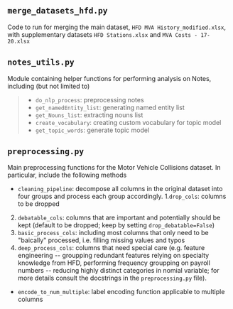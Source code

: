 ## `merge_datasets_hfd.py`

Code to run for merging the main dataset, `HFD MVA History_modified.xlsx`, with supplementary datasets `HFD Stations.xlsx` and `MVA Costs - 17-20.xlsx`

## `notes_utils.py`

Module containing helper functions for performing analysis on Notes, including (but not limited to)
   > * `do_nlp_process`: preprocessing notes
   > * `get_namedEntity_list`: generating named entity list
   > * `get_Nouns_list`: extracting nouns list
   > * `create_vocabulary`: creating custom vocabulary for topic model
   > * `get_topic_words`: generate topic model

## `preprocessing.py`

Main preprocessing functions for the Motor Vehicle Collisions dataset. In particular, include the following methods 
* `cleaning_pipeline`: decompose all columns in the original dataset into four groups and process each group accordingly. 
1.`drop_cols`: columns to be dropped  
2. `debatable_cols`: columns that are important and potentially should be kept (default to be dropped; keep by setting `drop_debatable=False`)
3. `basic_process_cols`: including most columns that only need to be "baically" processed, i.e. filling missing values and typos
4. `deep_process_cols`: columns that need special care (e.g. feature engineering -- groupping redundant features relying on specialty knowledge from HFD, performing frequency groupping on payroll numbers -- reducing highly distinct categories in nomial variable; for more details consult the docstrings in the `preprocessing.py` file).
     
* `encode_to_num_multiple`: label encoding function applicable to multiple columns
